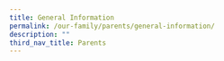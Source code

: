 ```yaml
---
title: General Information
permalink: /our-family/parents/general-information/
description: ""
third_nav_title: Parents
---
```

